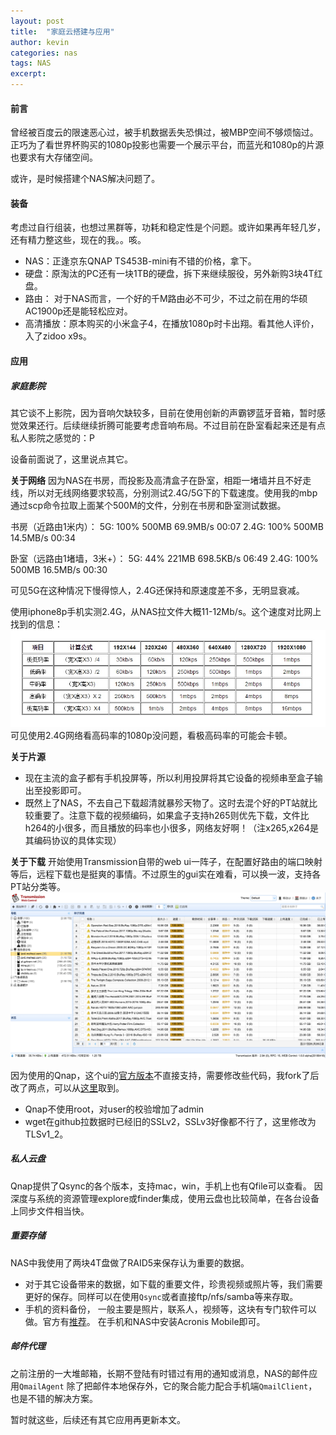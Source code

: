 ```yaml
---
layout: post
title:  "家庭云搭建与应用"
author: kevin
categories: nas
tags: NAS
excerpt: 
---
```

#### 前言
曾经被百度云的限速恶心过，被手机数据丢失恐惧过，被MBP空间不够烦恼过。正巧为了看世界杯购买的1080p投影也需要一个展示平台，而蓝光和1080p的片源也要求有大存储空间。

或许，是时候搭建个NAS解决问题了。

#### 装备
考虑过自行组装，也想过黑群等，功耗和稳定性是个问题。或许如果再年轻几岁，还有精力整这些，现在的我。。咳。
* NAS：正逢京东QNAP TS453B-mini有不错的价格，拿下。  
* 硬盘：原淘汰的PC还有一块1TB的硬盘，拆下来继续服役，另外新购3块4T红盘。   
* 路由： 对于NAS而言，一个好的千M路由必不可少，不过之前在用的华硕AC1900p还是能轻松应对。
* 高清播放：原本购买的小米盒子4，在播放1080p时卡出翔。看其他人评价，入了zidoo x9s。

#### 应用

##### 家庭影院

其它谈不上影院，因为音响欠缺较多，目前在使用创新的声霸锣蓝牙音箱，暂时感觉效果还行。后续继续折腾可能要考虑音响布局。不过目前在卧室看起来还是有点私人影院之感觉的：P

设备前面说了，这里说点其它。

**关于网络**
因为NAS在书房，而投影及高清盒子在卧室，相距一堵墙并且不好走线，所以对无线网络要求较高，分别测试2.4G/5G下的下载速度。使用我的mbp通过scp命令拉取上面某个500M的文件，分别在书房和卧室测试数据。

书房（近路由1米内）：
5G:  100%  500MB  69.9MB/s   00:07
2.4G: 100%  500MB  14.5MB/s   00:34

卧室（远路由1堵墙，3米+）：
5G: 44%  221MB 698.5KB/s   06:49
2.4G: 100%  500MB  16.5MB/s   00:30

可见5G在这种情况下慢得惊人，2.4G还保持和原速度差不多，无明显衰减。

使用iphone8p手机实测2.4G，从NAS拉文件大概11-12Mb/s。这个速度对比网上找到的信息：
![Alt text](./assets/201808/nas_bitrate.png)
可见使用2.4G网络看高码率的1080p没问题，看极高码率的可能会卡顿。

**关于片源**
* 现在主流的盒子都有手机投屏等，所以利用投屏将其它设备的视频串至盒子输出至投影即可。
* 既然上了NAS，不去自己下载超清就暴殄天物了。这时去混个好的PT站就比较重要了。注意下载的视频编码，如果盒子支持h265则优先下载，文件比h264的小很多，而且播放的码率也小很多，网络友好啊！（注x265,x264是其编码协议的具体实现）

**关于下载**
开始使用Transmission自带的web ui一阵子，在配置好路由的端口映射等后，远程下载也是挺爽的事情。不过原生的gui实在难看，可以换一波，支持各PT站分类等。
![Alt text](./assets/201808/nas_transmission_webui.png)

因为使用的Qnap，这个ui的[官方版本](https://github.com/ronggang/transmission-web-control)不直接支持，需要修改些代码，我fork了后改了两点，可以从[这里](https://github.com/kevin1sMe/transmission-web-control)取到。
* Qnap不使用root，对user的校验增加了admin
* wget在github拉数据时已经旧的SSLv2，SSLv3好像都不行了，这里修改为TLSv1_2。

##### 私人云盘
Qnap提供了Qsync的各个版本，支持mac，win，手机上也有Qfile可以查看。
因深度与系统的资源管理explore或finder集成，使用云盘也比较简单，在各台设备上同步文件相当快。

##### 重要存储
NAS中我使用了两块4T盘做了RAID5来保存认为重要的数据。
* 对于其它设备带来的数据，如下载的重要文件，珍贵视频或照片等，我们需要更好的保存。同样可以在使用`Qsync`或者直接ftp/nfs/samba等来存取。
* 手机的资料备份， 一般主要是照片，联系人，视频等，这块有专门软件可以做。官方有[推荐](https://www.qnap.com/static/landing/2017/en-qnap-nas-with-acronis-mobile/zh-tw/index.html)。 在手机和NAS中安装Acronis Mobile即可。

##### 邮件代理
之前注册的一大堆邮箱，长期不登陆有时错过有用的通知或消息，NAS的邮件应用`QmailAgent` 除了把邮件本地保存外，它的聚合能力配合手机端`QmailClient`，也是不错的解决方案。


暂时就这些，后续还有其它应用再更新本文。

